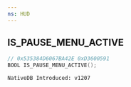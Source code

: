 ```yaml
---
ns: HUD
---
```

## IS_PAUSE_MENU_ACTIVE

```c
// 0x535384D6067BA42E 0xD3600591
BOOL IS_PAUSE_MENU_ACTIVE();
```

```
NativeDB Introduced: v1207
```

